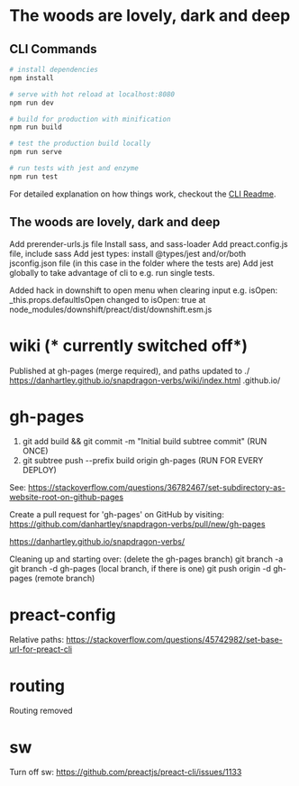 # The woods are lovely, dark and deep

## CLI Commands

``` bash
# install dependencies
npm install

# serve with hot reload at localhost:8080
npm run dev

# build for production with minification
npm run build

# test the production build locally
npm run serve

# run tests with jest and enzyme
npm run test
```

For detailed explanation on how things work, checkout the [CLI Readme](https://github.com/developit/preact-cli/blob/master/README.md).


## The woods are lovely, dark and deep

Add prerender-urls.js file
Install sass, and sass-loader
Add preact.config.js file, include sass
Add jest types: install @types/jest and/or/both jsconfig.json file (in this case in the folder where the tests are)
Add jest globally to take advantage of cli to e.g. run single tests.

Added hack in downshift to open menu when clearing input e.g. 
isOpen: _this.props.defaultIsOpen changed to isOpen: true at node_modules/downshift/preact/dist/downshift.esm.js

# wiki (* currently switched off*)
Published at gh-pages (merge required), and paths updated to ./
https://danhartley.github.io/snapdragon-verbs/wiki/index.html
<username>.github.io/<projectname>

# gh-pages
1) git add build && git commit -m "Initial build subtree commit" (RUN ONCE)
2) git subtree push --prefix build origin gh-pages (RUN FOR EVERY DEPLOY)

See: https://stackoverflow.com/questions/36782467/set-subdirectory-as-website-root-on-github-pages

Create a pull request for 'gh-pages' on GitHub by visiting:
https://github.com/danhartley/snapdragon-verbs/pull/new/gh-pages

https://danhartley.github.io/snapdragon-verbs/

Cleaning up and starting over: (delete the gh-pages branch) 
git branch -a
git branch -d gh-pages (local branch, if there is one)
git push origin -d gh-pages (remote branch)

# preact-config
Relative paths: https://stackoverflow.com/questions/45742982/set-base-url-for-preact-cli

# routing
Routing removed

# sw
Turn off sw: https://github.com/preactjs/preact-cli/issues/1133
